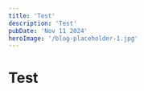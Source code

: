 ```yaml
---
title: 'Test'
description: 'Test'
pubDate: 'Nov 11 2024'
heroImage: '/blog-placeholder-1.jpg'
---
```


# Test